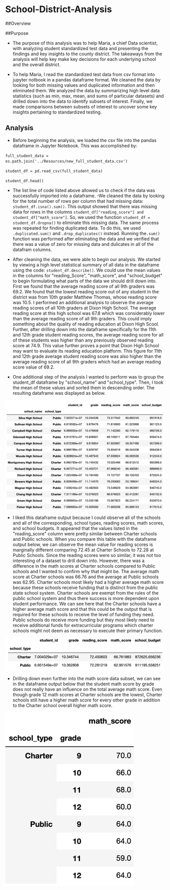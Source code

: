 
# School-District-Analysis

##Overview


##Purpose
- The purpose of this analysis was to help Maria, a chief Data scientist, with analyzing student standardized test data and presenting the findings and key insights to the county district. The takeaways from the analysis will help key make key decisions for each underlying school and the overall district.

- To help Maria, I read the standardized test data from csv format into jupyter notbook in a pandas dataframe format. We cleaned the data by looking for both missing values and duplicated information and then eliminated them. We analyzed the data by summarizing high level data statistics (such as min, max, mean, and sums of particular datasets) and drilled down into the data to identify subsets of interest. Finally, we made comparisons between subsets of interest to uncover some key insights pertaining to standardized testing.

## Analysis

- Before beginning the analysis, we loaded the csv file into the pandas dataframe in Jupyter Notebook. This was accomplished by:

`full_student_data = os.path.join('../Resources/new_full_student_data.csv')`

`student_df = pd.read_csv(full_student_data)`

`student_df.head()`

- The list line of code listed above allowed us to check if the data was successfully imported into a dataframe.
-We cleaned the data by looking for the total number of rows per column that had missing data: `student_df.isna().sum()`. This output showed that there was missing data for rows in the columns `student_df["reading_score"] and student_df["math_score"]`. 
So, we used the function `student_df = student_df.dropna()` to eliminate this missing data. The same process was repeated for finding duplicated data. To do this, we used `.duplicated.sum()` and `.drop_duplicates()` instead. Running the`.sum()` function was performed after eliminating the data and we verified that there was a value of zero for missing data and dulicates in all of the datafram columns.
 
- After cleaning the data, we were able to begin our analysis. We started by viewing a high level statistical summary of all data in the dataframe using the code: `student_df.describe()`. We could use the mean values in the columns for "reading_Score", "math_score", and "school_budget" to begin formulating what parts of the data we should drill down into. First we found that the average reading score of all 9th graders was 69.2. We found that the lowest reading score out of any student in the district was from 10th grader Matthew Thomas, whose reading score was 10.5. I performed an additional analysis to observe the average reading scores of all 10th graders at Dixon High School. The average reading score at this high school was 67.8 which was considerably lower than the average reading score of all 9th graders. This could imply something about the quality of reading education at Dixon High Scool. Further, after drilling down into the dataframe specifically for the 11th and 12th grade student reading scores, the average reading score for all of these students was higher than any previously observed reading score at 74.9. This value further proves a point that Dixon High School may want to evaluate its reading education platform. This figure for 11th and 12th grade average student reading score was also higher than the average reading score of all 9th graders which had an average reading score value of 69.2. 




- One additional step of the analysis I wanted to perform was to group the student_df dataframe by "school_name" and "school_type". Then, I took the mean of these values and sorted them in descending order. The resulting dataframe was displayed as below.

![student_df.groupby](https://github.com/willmino/School_District_Analysis/blob/main/student_df.groupby.png)

- I liked this dataframe output because I could observe all of the schools and all of the corresponding, school types, reading scores, math scores, and school budgets. It appeared that the values listed in the "reading_score" column were pretty similar between Charter schools and Public schools. When you compare this table with the dataframe output below, we can observe the mean value for reading scores is marginally different comparing 72.45 at Charter Schools to 72.28 at Public Schools. Since the reading scores were so similar, it was not too interesting of a dataset to drill down into. However, there was a difference in the math scores at Charter schools compared to Public schools and I wanted to confirm why that might be. The average math score at Charter schools was 66.76 and the average at Public schools was 62.95. Charter schools most likely had a higher average math score because these schools receive funding that is distinct from the public state school system. Charter schools are exempt from the rules of the public school system and thus there success is more dependent upon student performance. We can see here that the Charter schools have a higher average math score and that this could  be the output that is required for these schools to receive the level of funding they need. Public schools do receive more funding but they most likely need to receive additional funds for extracurricular programs which charter schools might not deem as necessary to execute their primary function.

![schooltype_gb_mean](https://github.com/willmino/School_District_Analysis/blob/main/schooltype_gb_mean_.png)

- Drilling down even further into the math score data subset, we can see in the dataframe output below that the student math score by grade does not really have an influence on the total average math score. Even though grade 12 math scores at Charter schools are the lowest, Charter schools still have a higher math score for every other grade in addition to the Charter school overall higher math score.

![schooltype_grade_mathscore](https://github.com/willmino/School_District_Analysis/blob/main/schooltype_grade_mathscore.png)

